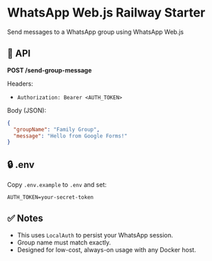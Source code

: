 # WhatsApp Web.js Railway Starter

Send messages to a WhatsApp group using WhatsApp Web.js

## 🧪 API

**POST /send-group-message**

Headers:

- `Authorization: Bearer <AUTH_TOKEN>`

Body (JSON):

```json
{
  "groupName": "Family Group",
  "message": "Hello from Google Forms!"
}
```

## 🔒 .env

Copy `.env.example` to `.env` and set:

```
AUTH_TOKEN=your-secret-token
```

## ✅ Notes

- This uses `LocalAuth` to persist your WhatsApp session.
- Group name must match exactly.
- Designed for low-cost, always-on usage with any Docker host.
